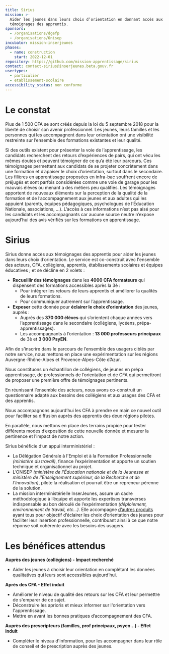 ```yaml
---
title: Sirius
mission: >-
  Aider les jeunes dans leurs choix d’orientation en donnant accès aux
  témoignages des apprentis.
sponsors:
  - /organisations/dgefp
  - /organisations/Onisep
incubator: mission-inserjeunes
phases:
  - name: construction
    start: 2022-12-01
repository: https://github.com/mission-apprentissage/sirius
contact: contact-sirius@inserjeunes.beta.gouv.fr
usertypes:
  - particulier
  - etablissement-scolaire
accessibility_status: non conforme
---
```

# Le constat

Plus de 1 500 CFA se sont créés depuis la loi du 5 septembre 2018 pour la liberté de choisir son avenir professionnel. Les jeunes, leurs familles et les personnes qui les accompagnent dans leur orientation ont une visibilité restreinte sur l’ensemble des formations existantes et leur qualité.

Si des outils existent pour présenter la voie de l’apprentissage, les candidats recherchent des retours d’expériences de pairs, qui ont vécu les mêmes doutes et peuvent témoigner de ce qu’a été leur parcours. Ces témoignages permettent aux candidats de se projeter concrètement dans une formation et d’apaiser le choix d’orientation, surtout dans le secondaire. Les filières en apprentissage  proposées en infra-bac souffrent encore de préjugés et sont parfois considérées comme une voie de garage pour les mauvais élèves ou menant a des métiers peu qualifiés. Les témoignages apportent de nouveaux éléments sur la perception de la qualité de la formation et de l’accompagnement aux jeunes et aux adultes qui les appuient (parents, équipes pédagogiques, psychologues de l’Éducation Nationale, associations, …). L’accès à ces informations n’est pas aisé pour les candidats et les accompagnants car aucune source neutre n’expose aujourd’hui des avis vérifiés sur les formations en apprentissage.



# Sirius

Sirius donne accès aux témoignages des apprentis pour aider les jeunes dans leurs choix d’orientation. Le service est co-construit avec l'ensemble des acteurs, CFA, collégiens, apprentis, établissements scolaires et équipes éducatives ; et se décline en 2 volets :

- **Recueillir des témoignages** dans les **4000 CFA formateurs** qui dispensent des formations accessibles après la 3è :
    - Pour intégrer les retours de leurs apprentis et améliorer la qualités de leurs formations.
    - Pour communiquer autrement sur l’apprentissage.
- **Exposer** cette donnée pour **éclairer le choix d’orientation** des jeunes, auprès :
    - Auprès des **370 000 élèves** qui s’orientent chaque années vers l’apprentissage dans le secondaire (collégiens, lycéens, prépa-apprentissages).
    - Les accompagnants à l’orientation : **13 000 professeurs principaux** de 3è et **3 000 PsyEN**.

Afin de s’inscrire dans le parcours de l’ensemble des usagers ciblés par notre service, nous mettons en place une expérimentation sur les régions Auvergne-Rhône-Alpes et Provence-Alpes-Côte d’Azur.

Nous constituons un échantillon de collégiens, de jeunes en prépa apprentissage, de professionnels de l’orientation et de CFA qui permettront de proposer une première offre de témoignages pertinents.

En réunissant l’ensemble des acteurs, nous avons co-construit un questionnaire adapté aux besoins des collégiens et aux usages des CFA et des apprentis.

Nous accompagnons aujourd’hui les CFA à prendre en main ce nouvel outil pour faciliter sa diffusion auprès des apprentis des deux régions pilotes.

En parallèle, nous mettons en place des terrains propice pour tester différents modes d’exposition de cette nouvelle donnée et mesurer la pertinence et l’impact de notre action. 

Sirius bénéficie d’un appui interministériel :

- La Délégation Générale à l'Emploi et à la Formation Professionnelle *(ministère du travail)*, finance l’expérimentation et apporte un soutien technique et organisationnel au projet.
- L’ONISEP *(ministère de l'Éducation nationale et de la Jeunesse et ministère de l'Enseignement supérieur, de la Recherche et de l'Innovation)*, pilote la réalisation et pourrait être un repreneur pérenne de la solution.
- La mission interministérielle InserJeunes, assure un cadre méthodologique à l’équipe et apporte les expertises transverses indispensable au bon déroulé de l’expérimentation *(déploiement, environnement de travail, etc…).* Elle accompagne [d’autres produits](https://beta.gouv.fr/startups/?incubateur=mission-inserjeunes) ayant tous pour objectif d’éclairer les choix d’orientation des jeunes pour faciliter leur insertion professionnelle, contribuant ainsi à ce que notre réponse soit cohérente avec les besoins des usagers.

# Les bénéfices attendus

**Auprès des jeunes (collégiens) - Impact recherché**

- Aider les jeunes à choisir leur orientation en complétant les données qualitatives qui leurs sont accessibles aujourd’hui.

**Après des CFA - Effet induit**

- Améliorer le niveau de qualité des retours sur les CFA et leur permettre de s'emparer de ce sujet.
- Déconstruire les aprioris et mieux informer sur l'orientation vers l'apprentissage.
- Mettre en avant les bonnes pratiques d’accompagnement des CFA.

**Auprès des prescripteurs (familles, prof principaux, psyen...) - Effet induit**

- Compléter le niveau d'information, pour les accompagner dans leur rôle de conseil et de prescription auprès des jeunes.
